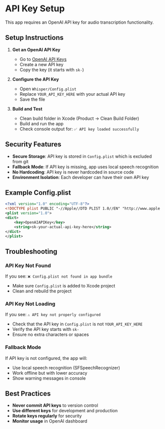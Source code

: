 # API Key Setup

This app requires an OpenAI API key for audio transcription functionality.

## Setup Instructions

1. **Get an OpenAI API Key**
   - Go to [OpenAI API Keys](https://platform.openai.com/api-keys)
   - Create a new API key
   - Copy the key (it starts with `sk-`)

2. **Configure the API Key**
   - Open `Whisper/Config.plist`
   - Replace `YOUR_API_KEY_HERE` with your actual API key
   - Save the file

3. **Build and Test**
   - Clean build folder in Xcode (Product → Clean Build Folder)
   - Build and run the app
   - Check console output for: `✅ API key loaded successfully`

## Security Features

- **Secure Storage**: API key is stored in `Config.plist` which is excluded from git
- **Fallback Mode**: If API key is missing, app uses local speech recognition
- **No Hardcoding**: API key is never hardcoded in source code
- **Environment Isolation**: Each developer can have their own API key

## Example Config.plist

```xml
<?xml version="1.0" encoding="UTF-8"?>
<!DOCTYPE plist PUBLIC "-//Apple//DTD PLIST 1.0//EN" "http://www.apple.com/DTDs/PropertyList-1.0.dtd">
<plist version="1.0">
<dict>
    <key>OpenAIAPIKey</key>
    <string>sk-your-actual-api-key-here</string>
</dict>
</plist>
```

## Troubleshooting

### API Key Not Found
If you see: `❌ Config.plist not found in app bundle`
- Make sure `Config.plist` is added to Xcode project
- Clean and rebuild the project

### API Key Not Loading
If you see: `⚠️ API key not properly configured`
- Check that the API key in `Config.plist` is not `YOUR_API_KEY_HERE`
- Verify the API key starts with `sk-`
- Ensure no extra characters or spaces

### Fallback Mode
If API key is not configured, the app will:
- Use local speech recognition (SFSpeechRecognizer)
- Work offline but with lower accuracy
- Show warning messages in console

## Best Practices

- **Never commit API keys** to version control
- **Use different keys** for development and production
- **Rotate keys regularly** for security
- **Monitor usage** in OpenAI dashboard 
